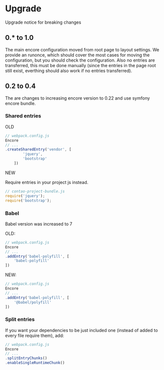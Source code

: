 # Upgrade

Upgrade notice for breaking changes


## 0.* to 1.0

The main encore configuration moved from root page to layout settings. We provide an runonce, which should cover the most cases for moving the configuration, but you should check the configuration. Also no entries are transferred, this must be done manually (since the entries in the page root still exist, everthing should also work if no entries transferred).

## 0.2 to 0.4

The are changes to increasing encore version to 0.22 and use symfony encore bundle.

### Shared entries

OLD

```js
// webpack.config.js
Encore
// ...
.createSharedEntry('vendor', [
        'jquery',
        'bootstrap'
    ])
```

NEW

Require entries in your project js instead.

```js
// contao-project-bundle.js
require('jquery');
require('bootstrap');
```

### Babel
Babel version was increased to 7

OLD: 

```js
// webpack.config.js
Encore
// ...
.addEntry('babel-polyfill', [
    'babel-polyfill'
])
```

NEW: 
```js
// webpack.config.js
Encore
// ...
.addEntry('babel-polyfill', [
    '@babel/polyfill'
])

```

### Split entries

If you want your dependencies to be just included one (instead of added to every file require them), add:

```js
// webpack.config.js
Encore
// ...
.splitEntryChunks()
.enableSingleRuntimeChunk()
```

